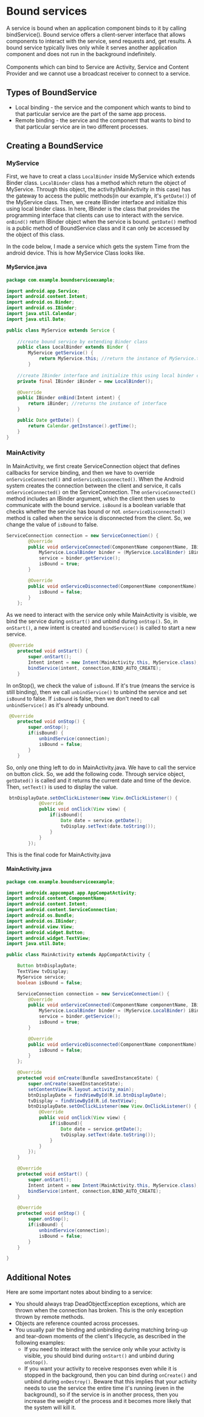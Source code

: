Bound services
===
A service is bound when an application component binds to it by calling bindService(). Bound service offers
a client-server interface that allows components to interact with the service, send requests and, get results. A bound service typically lives only while it serves another application component 
and does not run in the background indefinitely.
<br/><br/>
Components which can bind to Service are Activity, Service and Content Provider and we cannot use a
broadcast receiver to connect to a service.

Types of BoundService
---
* Local binding - the service and the component which wants to bind to that particular service are the
part of the same app process.
* Remote binding - the service and the component that wants to bind to
that particular service are in two different processes.

Creating a BoundService
---
<h3>MyService</h3>

First, we have to creat a class `LocalBinder` inside MyService which extends Binder class. `LocalBinder` class has a method which return the object of MyService. Through this object, the activity(MainActivity in this case) has the gateway to access the public methods(in our example, it's `getDate()`) of the MyService class.
Then, we create IBinder interface and initialize this using local binder class.
In here, IBinder is the class that provides the programming interface that clients can use to interact with the service.
`onBind()` return IBinder object when the service is bound.
`getDate()` method is a public method of BoundService class and it can only be accessed by the object of this class. 

In the code below, I made a service which gets the system Time from the android device.
This is how MyService Class looks like.

#### MyService.java
```java
package com.example.boundserviceexample;

import android.app.Service;
import android.content.Intent;
import android.os.Binder;
import android.os.IBinder;
import java.util.Calendar;
import java.util.Date;

public class MyService extends Service {
   
    //create bound service by extending Binder class
    public class LocalBinder extends Binder {
        MyService getService() {
            return MyService.this; //return the instance of MyService.this
        }
        
    //create IBinder interface and initialize this using local binder class
    private final IBinder iBinder = new LocalBinder();

    @Override
    public IBinder onBind(Intent intent) {
        return iBinder; //returns the instance of interface
    }

    public Date getDate() {
        return Calendar.getInstance().getTime();
    }
}
```

<h3>MainActivity</h3>

In MainActivity, we first create ServiceConnection object that defines callbacks for service binding, and then we have to override `onServiceConnected()` and `onServiceDisconnected()`. When the Android system creates the connection between the client and service, it calls `onServiceConnected()` on the ServiceConnection. The `onServiceConnected()` method includes an IBinder argument, which the client then uses to communicate with the bound service. `isBound` is a boolean variable that checks 
whether the service has bound or not. `onServiceDisconnected()` method is called when the service is disconnected from the client. So, we change the value of `isBound` to false.
  
```java
ServiceConnection connection = new ServiceConnection() {
        @Override
        public void onServiceConnected(ComponentName componentName, IBinder iBinder) {
            MyService.LocalBinder binder = (MyService.LocalBinder) iBinder;
            service = binder.getService();
            isBound = true;
        }

        @Override
        public void onServiceDisconnected(ComponentName componentName) {
            isBound = false;
        }
    };
```
As we need to interact with the service only while MainActivity is visible, we bind the service during `onStart()` and unbind during `onStop()`.
So, in `onStart()`, a new intent is created and `bindService()` is called to start a new service.

```java
 @Override
    protected void onStart() {
        super.onStart();
        Intent intent = new Intent(MainActivity.this, MyService.class);
        bindService(intent, connection,BIND_AUTO_CREATE);
    }
```
In onStop(), we check the value of `isBound`. If it's true (means the service is still binding), then we call `unbindService()` to unbind the service and set `isBound` to false.
If `isBound` is false, then we don't need to call  `unbindService()` as it's already unbound.
```java
 @Override
    protected void onStop() {
        super.onStop();
        if(isBound) {
            unbindService(connection);
            isBound = false;
        }
    }
```
So, only one thing left to do in MainActivity.java. We have to call the service on button click. So, we add the following code. Through service object, `getDated()` is called and it returns the current date and time of the device. Then, `setText()` is used to display the value.
```java
 btnDisplayDate.setOnClickListener(new View.OnClickListener() {
            @Override
            public void onClick(View view) {
                if(isBound){
                    Date date = service.getDate();
                    tvDisplay.setText(date.toString());
                }
            }
        });
```

This is the final code for MainActivity.java

#### MainActivity.java
```java
package com.example.boundserviceexample;

import androidx.appcompat.app.AppCompatActivity;
import android.content.ComponentName;
import android.content.Intent;
import android.content.ServiceConnection;
import android.os.Bundle;
import android.os.IBinder;
import android.view.View;
import android.widget.Button;
import android.widget.TextView;
import java.util.Date;

public class MainActivity extends AppCompatActivity {

    Button btnDisplayDate;
    TextView tvDisplay;
    MyService service;
    boolean isBound = false;

    ServiceConnection connection = new ServiceConnection() {
        @Override
        public void onServiceConnected(ComponentName componentName, IBinder iBinder) {
            MyService.LocalBinder binder = (MyService.LocalBinder) iBinder;
            service = binder.getService();
            isBound = true;
        }

        @Override
        public void onServiceDisconnected(ComponentName componentName) {
            isBound = false;
        }
    };

    @Override
    protected void onCreate(Bundle savedInstanceState) {
        super.onCreate(savedInstanceState);
        setContentView(R.layout.activity_main);
        btnDisplayDate = findViewById(R.id.btnDisplayDate);
        tvDisplay = findViewById(R.id.textView);
        btnDisplayDate.setOnClickListener(new View.OnClickListener() {
            @Override
            public void onClick(View view) {
                if(isBound){
                    Date date = service.getDate();
                    tvDisplay.setText(date.toString());
                }
            }
        });
    }

    @Override
    protected void onStart() {
        super.onStart();
        Intent intent = new Intent(MainActivity.this, MyService.class);
        bindService(intent, connection,BIND_AUTO_CREATE);
    }

    @Override
    protected void onStop() {
        super.onStop();
        if(isBound) {
            unbindService(connection);
            isBound = false;
        }
    }

}
```
Additional Notes
---
Here are some important notes about binding to a service:

- You should always trap DeadObjectException exceptions, which are thrown when the connection has broken. This is the only exception thrown by remote methods.
- Objects are reference counted across processes.
- You usually pair the binding and unbinding during matching bring-up and tear-down moments of the client's lifecycle, as described in the following examples:
  - If you need to interact with the service only while your activity is visible, you should bind during `onStart()` and unbind during `onStop()`.
  - If you want your activity to receive responses even while it is stopped in the background, then you can bind during `onCreate()` and unbind during `onDestroy()`. Beware that this implies that your activity needs to use the service the entire time it's running (even in the background), so if the service is in another process, then you increase the weight of the process and it becomes more likely that the system will kill it.
